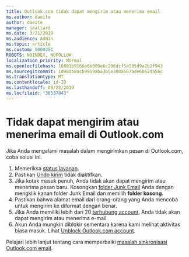 ```yaml
---
title: Outlook.com tidak dapat mengirim atau menerima email
ms.author: daeite
author: daeite
manager: joallard
ms.date: 3/21/2019
ms.audience: Admin
ms.topic: article
ms.custom: 9000251
ROBOTS: NOINDEX, NOFOLLOW
localization_priority: Normal
ms.openlocfilehash: 16801b9166e6b009e6c296dcf5a505d9a2b2f943
ms.sourcegitcommit: 1d98db8acb9959aba3b5e308a567ade6b62da56c
ms.translationtype: MT
ms.contentlocale: id-ID
ms.lasthandoff: 08/22/2019
ms.locfileid: "36537843"
---
```

# <a name="cant-send-or-receive-email-in-outlookcom"></a>Tidak dapat mengirim atau menerima email di Outlook.com

Jika Anda mengalami masalah dalam mengirimkan pesan di Outlook.com, coba solusi ini.

1. Memeriksa [status layanan](https://go.microsoft.com/fwlink/p/?linkid=837482).
1. Pastikan [Undo kirim](https://outlook.live.com/mail/options/mail/messageContent/undoSend) tidak diaktifkan.
1. Jika kotak masuk penuh, Anda tidak akan dapat mengirim atau menerima pesan baru. Kosongkan [folder Junk Email](https://outlook.live.com/mail/junkemail) Anda dengan mengklik kanan folder Junk Email dan memilih **folder kosong**.
1. Pastikan bahwa alamat email dari orang-orang yang Anda mencoba untuk mengirim ke diformat dengan benar.
1. Jika Anda memiliki lebih dari 20 [terhubung account](https://outlook.live.com/mail/options/mail/accounts/connected), Anda tidak akan dapat mengirim atau menerima e-mail.
1. Akun Anda mungkin diblokir sementara karena kami melihat aktivitas biasa masuk. Lihat [Unblock Outlook.com account](https://support.office.com/article/f4ad2701-d166-4d8b-8a6a-9af2a1f8a4c4).

Pelajari lebih lanjut tentang cara memperbaiki [masalah sinkronisasi Outlook.com email](https://support.office.com/article/d39e3341-8d79-4bf1-b3c7-ded602233642).